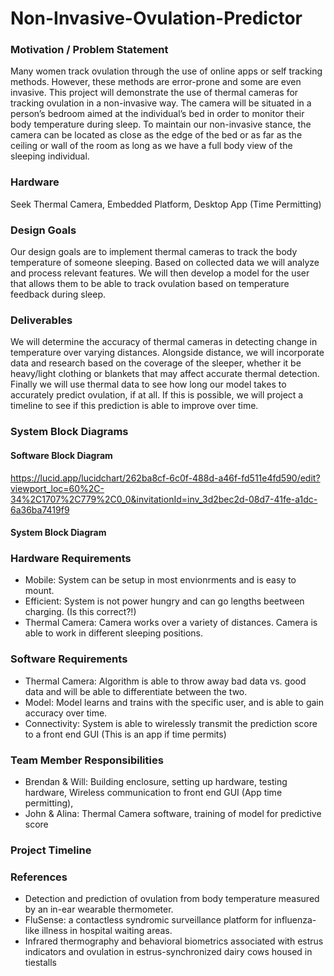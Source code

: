 # Non-Invasive-Ovulation-Predictor

### Motivation / Problem Statement
Many women track ovulation through the use of online apps or self tracking methods. However, these methods are error-prone and some are even invasive. This project will demonstrate the use of thermal cameras for tracking ovulation in a non-invasive way. The camera will be situated in a person’s bedroom aimed at the individual’s bed in order to monitor their body temperature during sleep. To maintain our non-invasive stance, the camera can be located as close as the edge of the bed or as far as the ceiling or wall of the room as long as we have a full body view of the sleeping individual.

### Hardware
 Seek Thermal Camera, Embedded Platform, Desktop App (Time Permitting)
 
### Design Goals
Our design goals are to implement thermal cameras to track the body temperature of someone sleeping. Based on collected data we will analyze and process relevant features. We will then develop a model for the user that allows them to be able to track ovulation based on temperature feedback during sleep.

### Deliverables
We will determine the accuracy of thermal cameras in detecting change in temperature over varying distances. Alongside distance, we will incorporate data and research based on the coverage of the sleeper, whether it be heavy/light clothing or blankets that may affect accurate thermal detection. Finally we will use thermal data to see how long our model takes to accurately predict ovulation, if at all. If this is possible, we will project a timeline to see if this prediction is able to improve over time.

### System Block Diagrams

#### Software Block Diagram
https://lucid.app/lucidchart/262ba8cf-6c0f-488d-a46f-fd511e4fd590/edit?viewport_loc=60%2C-34%2C1707%2C779%2C0_0&invitationId=inv_3d2bec2d-08d7-41fe-a1dc-6a36ba7419f9
#### System Block Diagram

### Hardware Requirements
- Mobile: System can be setup in most envionrments and is easy to mount.
- Efficient: System is not power hungry and can go lengths beetween charging. (Is this correct?!)
- Thermal Camera: Camera works over a variety of distances. Camera is able to work in different sleeping positions.

### Software Requirements
- Thermal Camera: Algorithm is able to throw away bad data vs. good data and will be able to differentiate between the two. 
- Model: Model learns and trains with the specific user, and is able to gain accuracy over time.
- Connectivity: System is able to wirelessly transmit the prediction score to a front end GUI (This is an app if time permits)

### Team Member Responsibilities
- Brendan & Will: Building enclosure, setting up hardware, testing hardware, Wireless communication to front end GUI (App time permitting),
- John & Alina: Thermal Camera software, training of model for predictive score

### Project Timeline


### References
- Detection and prediction of ovulation from body temperature measured by an in-ear wearable
thermometer.
- FluSense: a contactless syndromic surveillance platform for influenza-like illness in hospital
waiting areas.
- Infrared thermography and behavioral biometrics associated with estrus indicators and ovulation
in estrus-synchronized dairy cows housed in tiestalls
